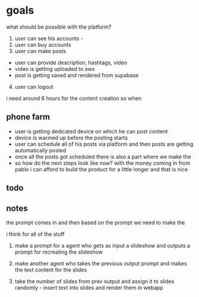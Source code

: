 # goals

what should be possible with the platform?

1. user can see his accounts - 
2. user can buy accounts
3. user can make posts
  - user can provide description, hashtags, video
  - video is getting uploaded to aws 
  - post is getting saved and rendered from supabase
4. user can logout

i need around 6 hours for the content creation so when

## phone farm

- user is getting dedicated device on which he can post content
- device is warmed up before the posting starts 
- user can schedule all of his posts via platform and then posts are getting automatically posted 
- once all the posts got scheduled there is also a part where we make the 
- so how do the next steps look like now? with the money coming in from pablo i can afford to build the product for a little longer and that is nice

## todo


## notes

the prompt comes in and then based on the prompt we need to make the 

i think for all of the stuff 

1. make a prompt for a agent who gets as input a slideshow and outputs a prompt for recreating the slideshow

2. make another agent who takes the previous output prompt and makes the text content for the slides

3. take the number of slides from prev output and assign it to slides randomly - insert text into slides and render them in webapp